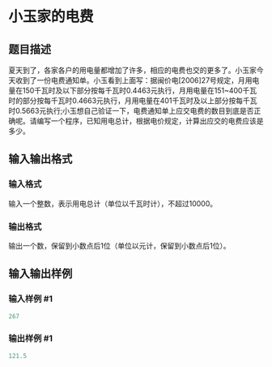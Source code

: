 # 小玉家的电费

## 题目描述

夏天到了，各家各户的用电量都增加了许多，相应的电费也交的更多了。小玉家今天收到了一份电费通知单。小玉看到上面写：据闽价电[2006]27号规定，月用电量在150千瓦时及以下部分按每千瓦时0.4463元执行，月用电量在151~400千瓦时的部分按每千瓦时0.4663元执行，月用电量在401千瓦时及以上部分按每千瓦时0.5663元执行;小玉想自己验证一下，电费通知单上应交电费的数目到底是否正确呢。请编写一个程序，已知用电总计，根据电价规定，计算出应交的电费应该是多少。

## 输入输出格式

### 输入格式

输入一个整数，表示用电总计（单位以千瓦时计），不超过10000。

### 输出格式

输出一个数，保留到小数点后1位（单位以元计，保留到小数点后1位）。

## 输入输出样例

### 输入样例 #1

```cpp
267
```


### 输出样例 #1

```cpp
121.5
```


